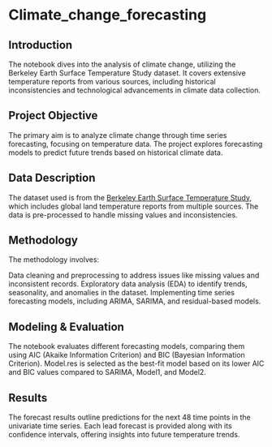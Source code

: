 # Climate_change_forecasting
## Introduction
The notebook dives into the analysis of climate change, utilizing the Berkeley Earth Surface Temperature Study dataset. It covers extensive temperature reports from various sources, including historical inconsistencies and technological advancements in climate data collection.

## Project Objective
The primary aim is to analyze climate change through time series forecasting, focusing on temperature data. The project explores forecasting models to predict future trends based on historical climate data.

## Data Description
The dataset used is from the [Berkeley Earth Surface Temperature Study](https://www.kaggle.com/datasets/berkeleyearth/climate-change-earth-surface-temperature-data), which includes global land temperature reports from multiple sources. The data is pre-processed to handle missing values and inconsistencies.

## Methodology
The methodology involves:

Data cleaning and preprocessing to address issues like missing values and inconsistent records.
Exploratory data analysis (EDA) to identify trends, seasonality, and anomalies in the dataset.
Implementing time series forecasting models, including ARIMA, SARIMA, and residual-based models.
## Modeling & Evaluation
The notebook evaluates different forecasting models, comparing them using AIC (Akaike Information Criterion) and BIC (Bayesian Information Criterion). Model.res is selected as the best-fit model based on its lower AIC and BIC values compared to SARIMA, Model1, and Model2.

## Results
The forecast results outline predictions for the next 48 time points in the univariate time series. Each lead forecast is provided along with its confidence intervals, offering insights into future temperature trends.
